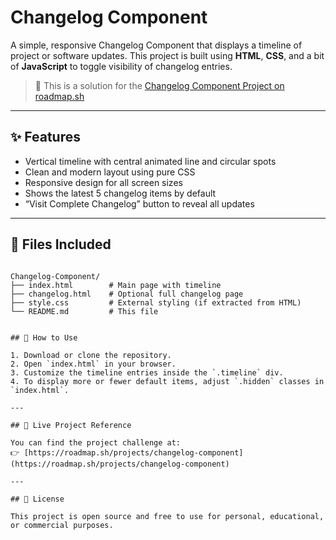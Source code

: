 
# Changelog Component

A simple, responsive Changelog Component that displays a timeline of project or software updates. This project is built using **HTML**, **CSS**, and a bit of **JavaScript** to toggle visibility of changelog entries.

> 📍 This is a solution for the [Changelog Component Project on roadmap.sh](https://roadmap.sh/projects/changelog-component)

---

## ✨ Features

- Vertical timeline with central animated line and circular spots
- Clean and modern layout using pure CSS
- Responsive design for all screen sizes
- Shows the latest 5 changelog items by default
- “Visit Complete Changelog” button to reveal all updates

---

## 📁 Files Included

```

Changelog-Component/
├── index.html        # Main page with timeline
├── changelog.html    # Optional full changelog page
├── style.css         # External styling (if extracted from HTML)
└── README.md         # This file


## 🚀 How to Use

1. Download or clone the repository.
2. Open `index.html` in your browser.
3. Customize the timeline entries inside the `.timeline` div.
4. To display more or fewer default items, adjust `.hidden` classes in `index.html`.

---

## 🔗 Live Project Reference

You can find the project challenge at:  
👉 [https://roadmap.sh/projects/changelog-component](https://roadmap.sh/projects/changelog-component)

---

## 📝 License

This project is open source and free to use for personal, educational, or commercial purposes.
```
